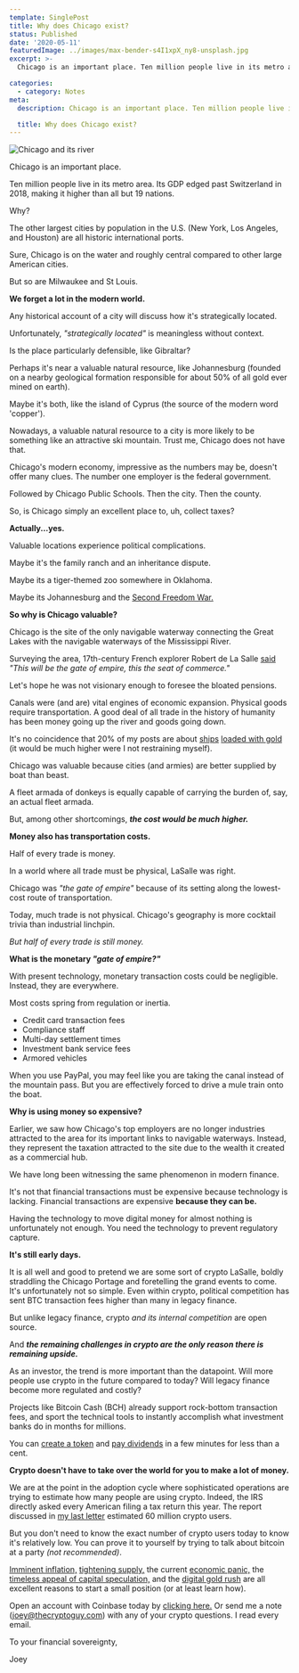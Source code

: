```yaml
---
template: SinglePost
title: Why does Chicago exist?
status: Published
date: '2020-05-11'
featuredImage: ../images/max-bender-s4I1xpX_ny8-unsplash.jpg
excerpt: >-
  Chicago is an important place. Ten million people live in its metro area. Its GDP edged past Switzerland in 2018, making it higher than all but 19 nations.

categories:
  - category: Notes
meta:
  description: Chicago is an important place. Ten million people live in its metro area. Its GDP edged past Switzerland in 2018, making it higher than all but 19 nations.

  title: Why does Chicago exist?
---
```


![Chicago and its river](../images/max-bender-s4I1xpX_ny8-unsplash.jpg)

Chicago is an important place.

Ten million people live in its metro area. Its GDP edged past Switzerland in 2018, making it higher than all but 19 nations.

Why?

The other largest cities by population in the U.S. (New York, Los Angeles, and Houston) are all historic international ports.

Sure, Chicago is on the water and roughly central compared to other large American cities.

But so are Milwaukee and St Louis.

**We forget a lot in the modern world.**

Any historical account of a city will discuss how it's strategically located.

Unfortunately, _"strategically located"_ is meaningless without context.

Is the place particularly defensible, like Gibraltar?

Perhaps it's near a valuable natural resource, like Johannesburg (founded on a nearby geological formation responsible for about 50% of all gold ever mined on earth).

Maybe it's both, like the island of Cyprus (the source of the modern word 'copper').

Nowadays, a valuable natural resource to a city is more likely to be something like an attractive ski mountain. Trust me, Chicago does not have that.

Chicago's modern economy, impressive as the numbers may be, doesn't offer many clues. The number one employer is the federal government.

Followed by Chicago Public Schools. Then the city. Then the county.

So, is Chicago simply an excellent place to, uh, collect taxes?

**Actually...yes.**

Valuable locations experience political complications.

Maybe it's the family ranch and an inheritance dispute.

Maybe its a tiger-themed zoo somewhere in Oklahoma.

Maybe its Johannesburg and the [Second Freedom War.](https://en.wikipedia.org/wiki/Second_Boer_War)

**So why is Chicago valuable?**

Chicago is the site of the only navigable waterway connecting the Great Lakes with the navigable waterways of the Mississippi River.

Surveying the area, 17th-century French explorer Robert de La Salle [said](https://en.wikipedia.org/wiki/Chicago_Portage) _"This will be the gate of empire, this the seat of commerce."_

Let's hope he was not visionary enough to foresee the bloated pensions.

Canals were (and are) vital engines of economic expansion. Physical goods require transportation. A good deal of all trade in the history of humanity has been money going up the river and goods going down.

It's no coincidence that 20% of my posts are about [ships](https://thecryptoguy.com/posts/panics-arent-new/) [loaded with gold](https://thecryptoguy.com/posts/crypto-is-not-digital-gold-but-there-is-a-rush/) (it would be much higher were I not restraining myself).

Chicago was valuable because cities (and armies) are better supplied by boat than beast.

A fleet armada of donkeys is equally capable of carrying the burden of, say, an actual fleet armada.

But, among other shortcomings, **_the cost would be much higher._**

**Money also has transportation costs.**

Half of every trade is money.

In a world where all trade must be physical, LaSalle was right.

Chicago was _"the gate of empire"_ because of its setting along the lowest-cost route of transportation.

Today, much trade is not physical. Chicago's geography is more cocktail trivia than industrial linchpin.

_But half of every trade is still money._

**What is the monetary _"gate of empire?"_**

With present technology, monetary transaction costs could be negligible. Instead, they are everywhere.

Most costs spring from regulation or inertia.

- Credit card transaction fees
- Compliance staff
- Multi-day settlement times
- Investment bank service fees
- Armored vehicles

When you use PayPal, you may feel like you are taking the canal instead of the mountain pass. But you are effectively forced to drive a mule train onto the boat.

**Why is using money so expensive?**

Earlier, we saw how Chicago's top employers are no longer industries attracted to the area for its important links to navigable waterways. Instead, they represent the taxation attracted to the site due to the wealth it created as a commercial hub.

We have long been witnessing the same phenomenon in modern finance.

It's not that financial transactions must be expensive because technology is lacking. Financial transactions are expensive **because they can be.**

Having the technology to move digital money for almost nothing is unfortunately not enough. You need the technology to prevent regulatory capture.

**It's still early days.**

It is all well and good to pretend we are some sort of crypto LaSalle, boldly straddling the Chicago Portage and foretelling the grand events to come. It's unfortunately not so simple. Even within crypto, political competition has sent BTC transaction fees higher than many in legacy finance.

But unlike legacy finance, crypto _and its internal competition_ are open source.

And **_the remaining challenges in crypto are the only reason there is remaining upside._**

As an investor, the trend is more important than the datapoint. Will more people use crypto in the future compared to today? Will legacy finance become more regulated and costly?

Projects like Bitcoin Cash (BCH) already support rock-bottom transaction fees, and sport the technical tools to instantly accomplish what investment banks do in months for millions.

You can [create a token](https://mint.bitcoin.com/) and [pay dividends](https://tools.bitcoin.com/slp-dividend-calculator) in a few minutes for less than a cent.

**Crypto doesn't have to take over the world for you to make a lot of money.**

We are at the point in the adoption cycle where sophisticated operations are trying to estimate how many people are using crypto. Indeed, the IRS directly asked every American filing a tax return this year. The report discussed in [my last letter](https://thecryptoguy.com/posts/crypto-and-covid-19-three-trends-to-watch/) estimated 60 million crypto users.

But you don't need to know the exact number of crypto users today to know it's relatively low. You can prove it to yourself by trying to talk about bitcoin at a party _(not recommended)_.

[Imminent inflation,](https://thecryptoguy.com/posts/crypto-and-covid-19-three-trends-to-watch/) [tightening supply,](https://thecryptoguy.com/posts/whats-a-halvening-should-you-care/) the current [economic panic,](https://thecryptoguy.com/posts/panics-arent-new/) the [timeless appeal of capital speculation,](https://thecryptoguy.com/posts/speculating-is-timeless/) and the [digital gold rush](https://thecryptoguy.com/posts/crypto-is-not-digital-gold-but-there-is-a-rush/) are all excellent reasons to start a small position (or at least learn how).

Open an account with Coinbase today by [clicking here.](https://www.coinbase.com/join/jking_iZ2ADA) Or send me a note (joey@thecryptoguy.com) with any of your crypto questions. I read every email.

To your financial sovereignty,

Joey

